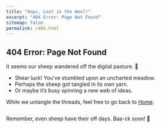 ```yaml
---
title: "Oops, Lost in the Wool!"
excerpt: "404 Error: Page Not Found"
sitemap: false
permalink: /404.html
---
```


## 404 Error: Page Not Found
It seems our sheep wandered off the digital pasture. 🐑

  - Shear luck! You’ve stumbled upon an uncharted meadow.
  - Perhaps the sheep got tangled in its own yarn.
  - Or maybe it’s busy spinning a new web of ideas.

While we untangle the threads, feel free to go back to [Home](/).

<figure style="width: 200px">
  <img src="{{ site.url }}{{ site.baseurl }}/assets/images/Logo.png" alt="">
</figure> 

Remember, even sheep have their off days. Baa-ck soon! 🌟
